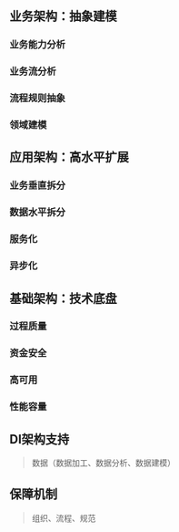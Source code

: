 ## 业务架构：抽象建模

### 业务能力分析

### 业务流分析

### 流程规则抽象

### 领域建模

## 应用架构：高水平扩展

### 业务垂直拆分

### 数据水平拆分

### 服务化

### 异步化

## 基础架构：技术底盘

### 过程质量

### 资金安全

### 高可用

### 性能容量

## DI架构支持

> 数据（数据加工、数据分析、数据建模）

## 保障机制

> 组织、流程、规范